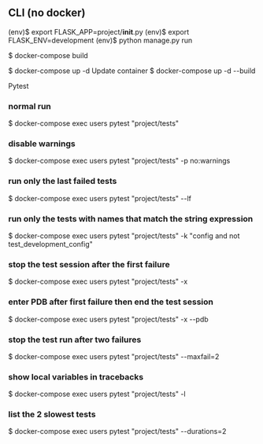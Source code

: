 
## CLI (no docker)

(env)$ export FLASK_APP=project/__init__.py
(env)$ export FLASK_ENV=development
(env)$ python manage.py run


$ docker-compose build

$ docker-compose up -d
Update container
$ docker-compose up -d --build

Pytest

### normal run
$ docker-compose exec users pytest "project/tests"

### disable warnings
$ docker-compose exec users pytest "project/tests" -p no:warnings

### run only the last failed tests
$ docker-compose exec users pytest "project/tests" --lf

### run only the tests with names that match the string expression
$ docker-compose exec users pytest "project/tests" -k "config and not test_development_config"

### stop the test session after the first failure
$ docker-compose exec users pytest "project/tests" -x

### enter PDB after first failure then end the test session
$ docker-compose exec users pytest "project/tests" -x --pdb

### stop the test run after two failures
$ docker-compose exec users pytest "project/tests" --maxfail=2

### show local variables in tracebacks
$ docker-compose exec users pytest "project/tests" -l

### list the 2 slowest tests
$ docker-compose exec users pytest "project/tests"  --durations=2